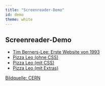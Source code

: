```yaml
---
title: "Screenreader-Demo"
id: demo
theme: white
---
```

## Screenreader-Demo

<ul>
    <li><a href="www.html" target="_blank" rel="noreferrer" class="demo">Tim Berners-Lee: Erste Website von 1993</a></li>
    <li><a href="pizza/quattro-stagioni.html" target="_blank" rel="noreferrer" class="demo">Pizza Leo (ohne CSS)</a></li>
    <li><a href="pizza/quattro-stagioni-css.html" target="_blank" rel="noreferrer" class="demo">Pizza Leo (mit CSS)</a></li>
    <li><a href="pizza/quattro-stagioni-lang.html" target="_blank" rel="noreferrer" class="demo">Pizza Leo (mit Extras)</a></li>
</ul>

<a href="https://cds.cern.ch/images/CERN-GE-9407011-31" target="_blank" rel="noreferrer" class="credit">Bildquelle: CERN</a>
